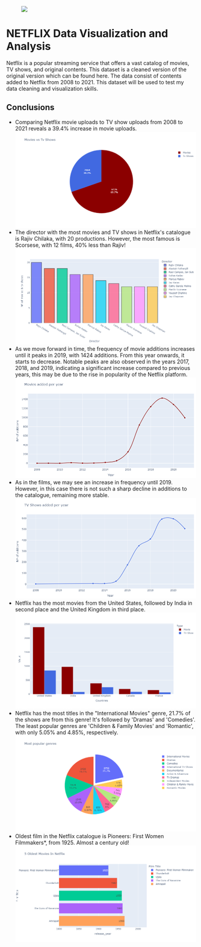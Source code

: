 
<img src="https://upload.wikimedia.org/wikipedia/commons/6/69/Netflix_logo.svg"
    style="width:600px; float: left; margin: 0 40px 40px 40px;"></img>   
# NETFLIX Data Visualization and Analysis

Netflix is a popular streaming service that offers a vast catalog of movies, TV shows, and original contents. This dataset is a cleaned version of the original version which can be found here. The data consist of contents added to Netflix from 2008 to 2021. This dataset will be used to test my data cleaning and visualization skills.

## Conclusions
-  Comparing Netflix movie uploads to TV show uploads from 2008 to 2021 reveals a 39.4% increase in movie uploads.
  ![](https://github.com/CarlosMartinRengel/Data-Analysis-Projects/blob/main/NETFLIX%20Data%20Visualization%20and%20Analysis/img/Pie-chart-movies%20vs%20tv.png)
-  The director with the most movies and TV shows in Netflix's catalogue is Rajiv Chilaka, with 20 productions. However, the most famous is Scorsese, with 12 films, 40% less than Rajiv!
  ![](https://github.com/CarlosMartinRengel/Data-Analysis-Projects/blob/main/NETFLIX%20Data%20Visualization%20and%20Analysis/img/directors.png)
-  As we move forward in time, the frequency of movie additions increases until it peaks in 2019, with 1424 additions. From this year onwards, it starts to decrease.
Notable peaks are also observed in the years 2017, 2018, and 2019, indicating a significant increase compared to previous years, this may be due to the rise in popularity of the Netflix platform.
![](https://github.com/CarlosMartinRengel/Data-Analysis-Projects/blob/main/NETFLIX%20Data%20Visualization%20and%20Analysis/img/mov%20added%20per%20year.png)
-  As in the films, we may see an increase in frequency until 2019. However, in this case there is not such a sharp decline in additions to the catalogue, remaining more stable.
![](https://github.com/CarlosMartinRengel/Data-Analysis-Projects/blob/main/NETFLIX%20Data%20Visualization%20and%20Analysis/img/shows%20added%20per%20year.png)
-  Netflix has the most movies from the United States, followed by India in second place and the United Kingdom in third place.
![](https://github.com/CarlosMartinRengel/Data-Analysis-Projects/blob/main/NETFLIX%20Data%20Visualization%20and%20Analysis/img/countries.png)
-  Netflix has the most titles in the "International Movies" genre, 21.7% of the shows are from this genre! It's followed by 'Dramas' and 'Comedies'. The least popular genres are 'Children & Family Movies' and 'Romantic', with only 5.05% and 4.85%, respectively.
![](https://github.com/CarlosMartinRengel/Data-Analysis-Projects/blob/main/NETFLIX%20Data%20Visualization%20and%20Analysis/img/popular%20genres.png)
-  Oldest film in the Netflix catalogue is Pioneers: First Women Filmmakers*, from 1925. Almost a century old!
![](https://github.com/CarlosMartinRengel/Data-Analysis-Projects/blob/main/NETFLIX%20Data%20Visualization%20and%20Analysis/img/Oldest%20movies.png)
